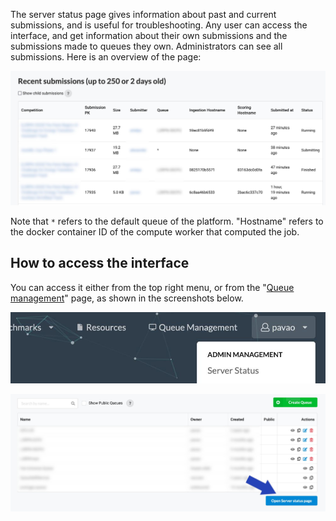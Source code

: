 The server status page gives information about past and current submissions, and is useful for troubleshooting. Any user can access the interface, and get information about their own submissions and the submissions made to queues they own. Administrators can see all submissions. Here is an overview of the page:

![](_attachments/4bdc0662-ad72-4894-9611-966978652443_17534367071485858.jpg)

Note that `*` refers to the default queue of the platform. "Hostname" refers to the docker container ID of the compute worker that computed the job.

## How to access the interface

You can access it either from the top right menu, or from the "[Queue management](Queue-Management.md)" page, as shown in the screenshots below.

![](_attachments/0d87060c-b095-42eb-a69f-272d4ba94215_17534367067992313.jpg)

![](_attachments/b69fa0c7-52aa-4083-b0ca-ea50229a637e_17534367071084306.jpg)